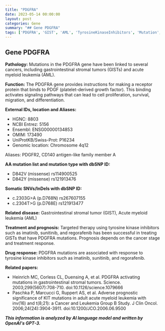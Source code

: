 ```yaml
---
title: "PDGFRA"
date: 2023-05-14 00:00:00
layout: post
categories: Gene
summary: "## Gene PDGFRA"
tags: ['PDGFRA', 'GIST', 'AML', 'TyrosineKinaseInhibitors', 'Mutation', 'TargetedTherapy', 'Prognosis', 'SignalingPathways']
---
```


## Gene PDGFRA

**Pathology:** Mutations in the PDGFRA gene have been linked to several cancers, including gastrointestinal stromal tumors (GISTs) and acute myeloid leukemia (AML).

**Function:** The PDGFRA gene provides instructions for making a receptor protein that binds to PDGF (platelet-derived growth factor). This binding activates signaling pathways that can lead to cell proliferation, survival, migration, and differentiation.

**External IDs, location and Aliases:**

- HGNC: 8803
- NCBI Entrez: 5156
- Ensembl: ENSG00000134853
- OMIM: 173490
- UniProtKB/Swiss-Prot: P16234
- Genomic location: Chromosome 4q12

Aliases: PDGFR2, CD140 antigen-like family member A

**AA mutation list and mutation type with dbSNP ID:**

- D842V (missense) rs114900525
- D842Y (missense) rs121913476

**Somatic SNVs/InDels with dbSNP ID:**

- c.2303G>A (p.D768N) rs267607155
- c.2304T>G (p.D768E) rs121913477

**Related disease:** Gastrointestinal stromal tumor (GIST), Acute myeloid leukemia (AML)

**Treatment and prognosis:** Targeted therapy using tyrosine kinase inhibitors such as imatinib, sunitinib, and regorafenib has been successful in treating GISTs that have PDGFRA mutations. Prognosis depends on the cancer stage and treatment response.

**Drug response:** PDGFRA mutations are associated with response to tyrosine kinase inhibitors such as imatinib, sunitinib, and regorafenib.

**Related papers:**

- Heinrich MC, Corless CL, Duensing A, et al. PDGFRA activating mutations in gastrointestinal stromal tumors. Science. 2003;299(5607):708-710. doi:10.1126/science.1079666
- Paschka P, Marcucci G, Ruppert AS, et al. Adverse prognostic significance of KIT mutations in adult acute myeloid leukemia with inv(16) and t(8;21): a Cancer and Leukemia Group B Study. J Clin Oncol. 2006;24(24):3904-3911. doi:10.1200/JCO.2006.06.9500

**_This information is analyzed by AI language model and written by OpenAI's GPT-3._**
